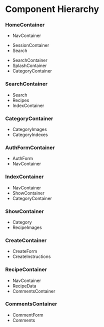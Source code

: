 # Component Hierarchy

### HomeContainer
 - NavContainer
  * SessionContainer
  * Search
 - SearchContainer
 - SplashContainer
 - CategoryContainer

### SearchContainer
 - Search
 - Recipes
 - IndexContainer

### CategoryContainer
 - CategoryImages
 - CategoryIndexes

### AuthFormContainer
 - AuthForm
 - NavContainer

### IndexContainer
 - NavContainer
 - ShowContainer
 - CategoryContainer

### ShowContainer
 - Category
 - RecipeImages

### CreateContainer
 - CreateForm
 - CreateInstructions

### RecipeContainer
 - NavContainer
 - RecipeData
 - CommentsContainer

### CommentsContainer
 - CommentForm
 - Comments
